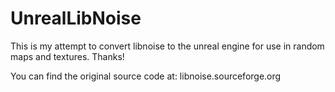 # UnrealLibNoise
This is my attempt to convert libnoise to the unreal engine for use in random maps and textures. Thanks!

You can find the original source code at:
libnoise.sourceforge.org
